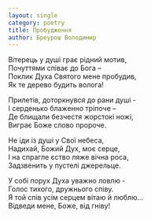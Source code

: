 ```yaml
---
layout: single
category: poetry
title: Пробудження
author: Бреурош Володимир
---
```


Вітерець у душі грає рідний мотив,  
Почуттями співає до Бога –  
Поклик Духа Святого мене пробудив,  
Як те дерево будить волога!  

Прилетів, доторкнувся до рани душі -  
І серденько блаженно тріпоче –  
Де блищали безчестя жорстокі ножі,  
Виграє Боже слово пророче.  

Не іди із душі у Свої небеса,  
Надихай, Божий Дух, моє серце,  
І на спрагле єство ляже вічна роса,  
Задзвенить у пустелі джерельце.  

У собі порух Духа уважно ловлю -  
Голос тихого, дружнього співу.  
Я той спів усім серцем вітаю й люблю...   
Відведи мене, Боже, від гніву!  
